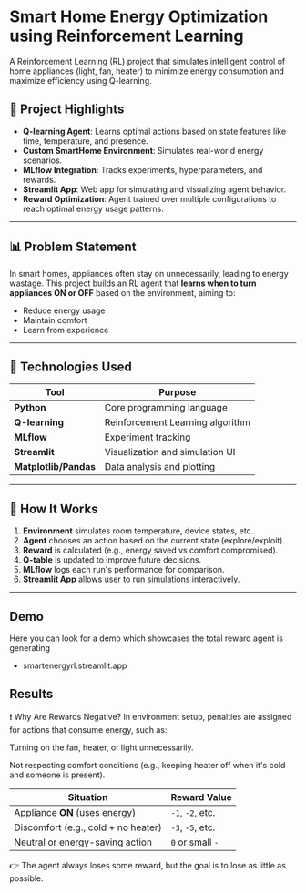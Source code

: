 
# Smart Home Energy Optimization using Reinforcement Learning

A Reinforcement Learning (RL) project that simulates intelligent control of home appliances (light, fan, heater) to minimize energy consumption and maximize efficiency using Q-learning.

## 📌 Project Highlights

- **Q-learning Agent**: Learns optimal actions based on state features like time, temperature, and presence.
- **Custom SmartHome Environment**: Simulates real-world energy scenarios.
- **MLflow Integration**: Tracks experiments, hyperparameters, and rewards.
- **Streamlit App**: Web app for simulating and visualizing agent behavior.
- **Reward Optimization**: Agent trained over multiple configurations to reach optimal energy usage patterns.

---

## 📊 Problem Statement

In smart homes, appliances often stay on unnecessarily, leading to energy wastage. This project builds an RL agent that **learns when to turn appliances ON or OFF** based on the environment, aiming to:

- Reduce energy usage
- Maintain comfort
- Learn from experience

---

## 🚀 Technologies Used

| Tool         | Purpose                                      |
|--------------|----------------------------------------------|
| **Python**   | Core programming language                    |
| **Q-learning** | Reinforcement Learning algorithm           |
| **MLflow**   | Experiment tracking                          |
| **Streamlit**| Visualization and simulation UI              |
| **Matplotlib/Pandas** | Data analysis and plotting         |

---

## 🧠 How It Works

1. **Environment** simulates room temperature, device states, etc.
2. **Agent** chooses an action based on the current state (explore/exploit).
3. **Reward** is calculated (e.g., energy saved vs comfort compromised).
4. **Q-table** is updated to improve future decisions.
5. **MLflow** logs each run's performance for comparison.
6. **Streamlit App** allows user to run simulations interactively.

---

## 




## Demo

Here you can look for a demo which showcases the total reward agent is generating 
- smartenergyrl.streamlit.app

## Results 

❗ Why Are Rewards Negative?
In environment setup, penalties are assigned for actions that consume energy, such as:

Turning on the fan, heater, or light unnecessarily.

Not respecting comfort conditions (e.g., keeping heater off when it's cold and someone is present).

| Situation                           | Reward Value     |
| ----------------------------------- | ---------------- |
| Appliance **ON** (uses energy)      | `-1`, `-2`, etc. |
| Discomfort (e.g., cold + no heater) | `-3`, `-5`, etc. |
| Neutral or energy-saving action     | `0` or small `-` |


👉 The agent always loses some reward, but the goal is to lose as little as possible.




